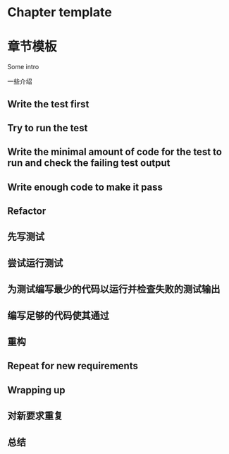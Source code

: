 # Chapter template

# 章节模板

Some intro

一些介绍

## Write the test first
## Try to run the test
## Write the minimal amount of code for the test to run and check the failing test output
## Write enough code to make it pass
## Refactor

## 先写测试
## 尝试运行测试
## 为测试编写最少的代码以运行并检查失败的测试输出
## 编写足够的代码使其通过
## 重构

## Repeat for new requirements
## Wrapping up 

## 对新要求重复
##  总结

